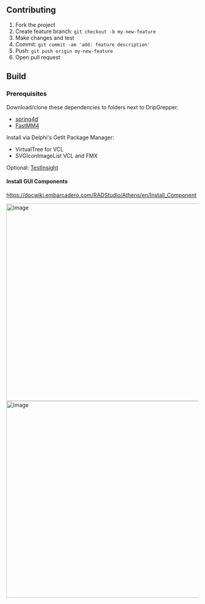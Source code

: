 ## Contributing

1. Fork the project
2. Create feature branch: `git checkout -b my-new-feature`
3. Make changes and test
4. Commit: `git commit -am 'add: feature description'`
5. Push: `git push origin my-new-feature`
6. Open pull request

## Build

### Prerequisites
Download/clone these dependencies to folders next to DripGrepper:
- [spring4d](https://bitbucket.org/sglienke/spring4d)
- [FastMM4](https://github.com/pleriche/FastMM4)

Install via Delphi's GetIt Package Manager:
- VirtualTree for VCL
- SVGIconImageList VCL and FMX

Optional: [TestInsight](https://files.spring4d.com/TestInsight/latest/TestInsightSetup.zip)

#### Install GUI Components 
https://docwiki.embarcadero.com/RADStudio/Athens/en/Install_Component

<img width="645" height="517" alt="image" src="https://github.com/user-attachments/assets/5e4d3c91-cdf8-4f46-bb0f-c9fdb4b1df37" />

<img width="648" height="516" alt="image" src="https://github.com/user-attachments/assets/8c0f215b-3610-4494-b11f-45287399abee" />
